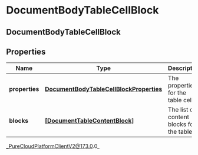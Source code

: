 # DocumentBodyTableCellBlock

## DocumentBodyTableCellBlock

## Properties

|Name | Type | Description | Notes|
|------------ | ------------- | ------------- | -------------|
| **properties** | [**DocumentBodyTableCellBlockProperties**](DocumentBodyTableCellBlockProperties) | The properties for the table cell. | [optional] |
| **blocks** | [**[DocumentTableContentBlock]**]([DocumentTableContentBlock]) | The list of content blocks for the table. | |



_PureCloudPlatformClientV2@173.0.0_
